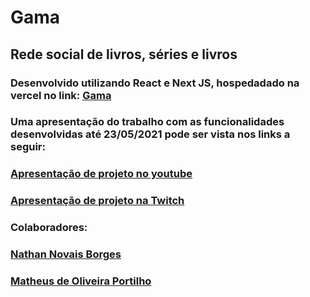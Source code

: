 # Gama
## Rede social de livros, séries e livros
### Desenvolvido utilizando React e Next JS, hospedadado na vercel no link: [Gama](https://gama-nathannnb.vercel.app/)
### Uma apresentação do trabalho com as funcionalidades desenvolvidas até 23/05/2021 pode ser vista nos links a seguir:
### [Apresentação de projeto no youtube](https://www.youtube.com/watch?v=qKQDMwQWwLE&t=5s)
### [Apresentação de projeto na Twitch](https://www.twitch.tv/videos/1032194611)
### Colaboradores: 
### [Nathan Novais Borges](https://github.com/NathanNNB)
### [Matheus de Oliveira Portilho](https://github.com/Helped64)

